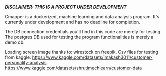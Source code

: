 ***DISCLAIMER: THIS IS A PROJECT UNDER DEVELOPMENT*** 

Cmapper is a dockerized, machine learning and data analysis program. It's currently under 
development and has no deadline for completion.

The DB connection credentials you'll find in this code are merely for testing. The postgres
DB used for testing the program functionalities is merely a demo db. 

Loading screen image thanks to: wirestock on freepik. 
Csv files for testing from kaggle: 
https://www.kaggle.com/datasets/imakash3011/customer-personality-analysis
https://www.kaggle.com/datasets/shrutimechlearn/customer-data